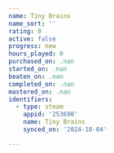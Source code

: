 ```yaml
---
name: Tiny Brains
name_sort: ''
rating: 0
active: false
progress: new
hours_played: 0
purchased_on: .nan
started_on: .nan
beaten_on: .nan
completed_on: .nan
mastered_on: .nan
identifiers:
  - type: steam
    appid: '253690'
    name: Tiny Brains
    synced_on: '2024-10-04'

---
```

